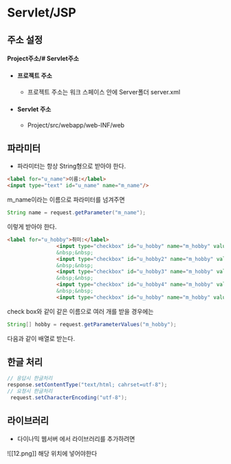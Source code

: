 # Servlet/JSP

## 주소 설정
#### Project주소/# Servlet주소
- #### 프로젝트 주소
	- 프로젝트 주소는 워크 스페이스 안에 Server폴더 server.xml
- #### Servlet 주소
	- Project/src/webapp/web-INF/web

## 파라미터
- 파라미터는 항상 String형으로 받아야 한다.

``` html
<label for="u_name">이름:</label>
<input type="text" id="u_name" name="m_name"/>
```
m_name이라는 이름으로 파라미터를 넘겨주면
``` java
String name = request.getParameter("m_name");
```
이렇게 받아야 한다.

```html
<label for="u_hobby">취미:</label>
				<input type="checkbox" id="u_hobby" name="m_hobby" value="독서"/><span>독서</span>
				&nbsp;&nbsp;
				<input type="checkbox" id="u_hobby2" name="m_hobby" value="음악감상"/><span>음악감상</span>
				&nbsp;&nbsp;
				<input type="checkbox" id="u_hobby3" name="m_hobby" value="클래식기타"/><span>클래식기타</span>
				&nbsp;&nbsp;
				<input type="checkbox" id="u_hobby4" name="m_hobby" value="영화감상"/><span>영화감상</span>
				&nbsp;&nbsp;
				<input type="checkbox" id="u_hobby" name="m_hobby" value="배틀그라운드"/><span>배틀그라운드</span>
```
check box와 같이 같은 이름으로 여러 개를 받을 경우에는
```java
String[] hobby = request.getParameterValues("m_hobby");
```
다음과 같이 배열로 받는다.

## 한글 처리

```java
// 응답시 한글처리
response.setContentType("text/html; cahrset=utf-8");
// 요청시 한글처리
 request.setCharacterEncoding("utf-8");
```

## 라이브러리
-  다이나믹 웹서버 에서 라이브러리를 추가하려면

![[12.png]]
해당 위치에 넣어야한다